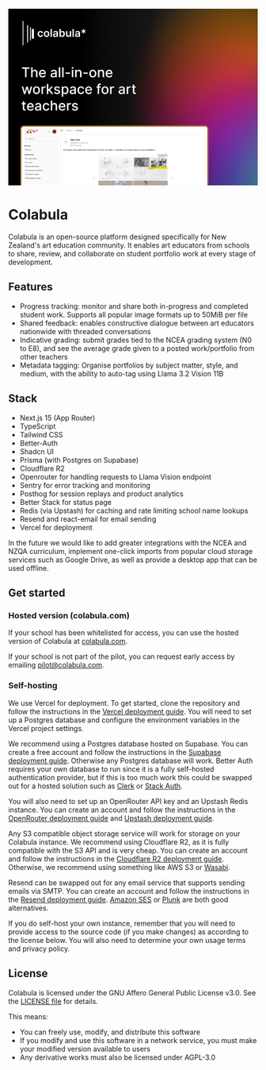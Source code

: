![Colabula splash screen](/public/og.png)

# Colabula

Colabula is an open-source platform designed specifically for New Zealand's art education community. It enables art educators from schools to share, review, and collaborate on student portfolio work at every stage of development.

## Features

- Progress tracking: monitor and share both in-progress and completed student work. Supports all popular image formats up to 50MiB per file
- Shared feedback: enables constructive dialogue between art educators nationwide with threaded conversations
- Indicative grading: submit grades tied to the NCEA grading system (N0 to E8), and see the average grade given to a posted work/portfolio from other teachers
- Metadata tagging: Organise portfolios by subject matter, style, and medium, with the ability to auto-tag using Llama 3.2 Vision 11B

## Stack

- Next.js 15 (App Router)
- TypeScript
- Tailwind CSS
- Better-Auth
- Shadcn UI
- Prisma (with Postgres on Supabase)
- Cloudflare R2
- Openrouter for handling requests to Llama Vision endpoint
- Sentry for error tracking and monitoring
- Posthog for session replays and product analytics
- Better Stack for status page
- Redis (via Upstash) for caching and rate limiting school name lookups
- Resend and react-email for email sending
- Vercel for deployment

In the future we would like to add greater integrations with the NCEA and NZQA curriculum, implement one-click imports from popular cloud storage services such as Google Drive, as well as provide a desktop app that can be used offline.

## Get started

### Hosted version (colabula.com)

If your school has been whitelisted for access, you can use the hosted version of Colabula at [colabula.com](https://colabula.com/sign-up).

If your school is not part of the pilot, you can request early access by emailing [pilot@colabula.com](mailto:pilot@colabula.com).

### Self-hosting

We use Vercel for deployment. To get started, clone the repository and follow the instructions in the [Vercel deployment guide](https://vercel.com/docs/concepts/deployments/overview). You will need to set up a Postgres database and configure the environment variables in the Vercel project settings.

We recommend using a Postgres database hosted on Supabase. You can create a free account and follow the instructions in the [Supabase deployment guide](https://supabase.com/docs/guides/hosting/vercel). Otherwise any Postgres database will work. Better Auth requires your own database to run since it is a fully self-hosted authentication provider, but if this is too much work this could be swapped out for a hosted solution such as [Clerk](https://clerk.com) or [Stack Auth](https://stack-auth.com).

You will also need to set up an OpenRouter API key and an Upstash Redis instance. You can create an account and follow the instructions in the [OpenRouter deployment guide](https://openrouter.ai/docs/quickstart) and [Upstash deployment guide](https://upstash.com/docs/redis/quickstart).

Any S3 compatible object storage service will work for storage on your Colabula instance. We recommend using Cloudflare R2, as it is fully compatible with the S3 API and is very cheap. You can create an account and follow the instructions in the [Cloudflare R2 deployment guide](https://developers.cloudflare.com/r2/get-started/). Otherwise, we recommend using something like AWS S3 or [Wasabi](https://wasabi.com/).

Resend can be swapped out for any email service that supports sending emails via SMTP. You can create an account and follow the instructions in the [Resend deployment guide](https://resend.com/docs/getting-started). [Amazon SES](https://aws.amazon.com/ses/) or [Plunk](https://www.useplunk.com/) are both good alternatives.

If you do self-host your own instance, remember that you will need to provide access to the source code (if you make changes) as according to the license below. You will also need to determine your own usage terms and privacy policy.

## License

Colabula is licensed under the GNU Affero General Public License v3.0. See the [LICENSE file](/LICENSE) for details.

This means:

- You can freely use, modify, and distribute this software
- If you modify and use this software in a network service, you must make your modified version available to users
- Any derivative works must also be licensed under AGPL-3.0
